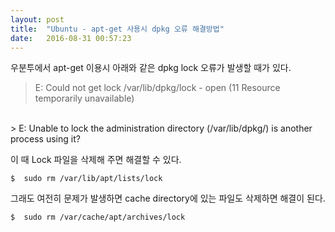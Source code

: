 ```yaml
---
layout: post
title:  "Ubuntu - apt-get 사용시 dpkg 오류 해결방법"
date:   2016-08-31 00:57:23
---
```



우분투에서 apt-get 이용시 아래와 같은 dpkg lock 오류가 발생할 때가 있다.

> E: Could not get lock /var/lib/dpkg/lock - open (11 Resource temporarily unavailable)
<br>
> E: Unable to lock the administration directory (/var/lib/dpkg/) is another process using it?  

이 때 Lock 파일을 삭제해 주면 해결할 수 있다.

	$  sudo rm /var/lib/apt/lists/lock

그래도 여전히 문제가 발생하면 cache directory에 있는 파일도 삭제하면 해결이 된다.

	$  sudo rm /var/cache/apt/archives/lock
	
